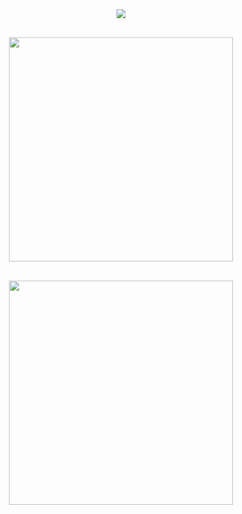 <div align="center">
  <img
    src="https://camo.githubusercontent.com/c31248d607b3c8fe3175a3b6ca8d8f297ec4e2ce91daefa658ab2c34982890ea/68747470733a2f2f63646e2e6a7364656c6976722e6e65742f67682f73756e3032323553554e2f73756e3032323553554e2f6173736574732f696d616765732f636f64696e672e676966">
</div>
<br>
<br>
<div align="center">
  <img width="400" src="https://github-readme-stats.vercel.app/api?username=abc-0886kAX-code&show_icons=true&theme=radical&include_all_commits=true&count_private=true"/>
</div>
<br>
<br>
<div align="center">
  <img width="400" src="https://github-readme-stats.vercel.app/api/top-langs/?username=abc-0886kAX-code&layout=compact"/>
</div>

<!--
**abc-0886kAX-code/abc-0886kAX-code** is a ✨ _special_ ✨ repository because its `README.md` (this file) appears on your GitHub profile.

Here are some ideas to get you started:

- 🔭 I’m currently working on ...
- 🌱 I’m currently learning ...
- 👯 I’m looking to collaborate on ...
- 🤔 I’m looking for help with ...
- 💬 Ask me about ...
- 📫 How to reach me: ...
- 😄 Pronouns: ...
- ⚡ Fun fact: ...
-->
